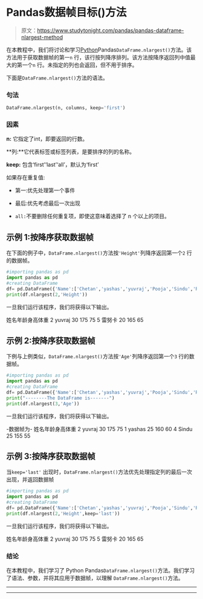 # Pandas数据帧目标()方法

> 原文：<https://www.studytonight.com/pandas/pandas-dataframe-nlargest-method>

在本教程中，我们将讨论和学习[Python](https://www.studytonight.com/python/getting-started-with-python)Pandas`DataFrame.nlargest()`方法。该方法用于获取数据帧的第一`n` 行，该行按列降序排列。该方法按降序返回列中值最大的第一个`n` 行。未指定的列也会返回，但不用于排序。

下面是`DataFrame.nlargest()`方法的语法。

### 句法

```py
DataFrame.nlargest(n, columns, keep='first')
```

### 因素

**n:** 它指定了int，即要返回的行数。

**列:**它代表标签或标签列表，是要排序的列的名称。

**keep:** 包含‘first’‘last’‘all’，默认为‘first’

如果存在重复值:

*   第一:优先处理第一个事件

*   最后:优先考虑最后一次出现

*   `all:`不要删除任何重复项，即使这意味着选择了 n 个以上的项目。

## 示例 1:按降序获取数据帧

在下面的例子中，`DataFrame.nlargest()`方法按`'Height'`列降序返回第一个`2` 行的数据帧。

```py
#importing pandas as pd
import pandas as pd
#creating DataFrame
df= pd.DataFrame({'Name':['Chetan','yashas','yuvraj','Pooja','Sindu','Renuka'],'Age':  [20,25,30,18,25,20],'Height': [155,160,175,145,155,165],'Weight': [75,60,75,45,55,65]})
print(df.nlargest(2,'Height'))
```

一旦我们运行该程序，我们将获得以下输出。

姓名年龄身高体重
2 yuvraj 30 175 75
5 雷努卡 20 165 65

## 示例 2:按降序获取数据帧

下例与上例类似，`DataFrame.nlargest()`方法按`'Age'`列降序返回第一个`3` 行的数据帧。

```py
#importing pandas as pd
import pandas as pd
#creating DataFrame
df= pd.DataFrame({'Name':['Chetan','yashas','yuvraj','Pooja','Sindu','Renuka'],'Age':  [20,25,30,18,25,20],'Height': [155,160,175,145,155,165],'Weight': [75,60,75,45,55,65]})
print("--------The DataFrame is-------")
print(df.nlargest(3,'Age'))
```

一旦我们运行该程序，我们将获得以下输出。

-数据帧为-
姓名年龄身高体重
2 yuvraj 30 175 75
1 yashas 25 160 60
4 Sindu 25 155 55

## 示例 3:按降序获取数据帧

当`keep='last'` 出现时，`DataFrame.nlargest()`方法优先处理指定列的最后一次出现，并返回数据帧

```py
#importing pandas as pd
import pandas as pd
#creating DataFrame
df= pd.DataFrame({'Name':['Chetan','yashas','yuvraj','Pooja','Sindu','Renuka'],'Age':  [20,25,30,18,25,20],'Height': [155,160,175,145,155,165],'Weight': [75,60,75,45,55,65]})
print(df.nlargest(2,'Height',keep='last'))
```

一旦我们运行该程序，我们将获得以下输出。

姓名年龄身高体重
2 yuvraj 30 175 75
5 雷努卡 20 165 65

### 结论

在本教程中，我们学习了 Python Pandas`DataFrame.nlargest()`方法。我们学习了语法、参数，并将其应用于数据帧，以理解 `DataFrame.nlargest()`方法。

* * *

* * *
